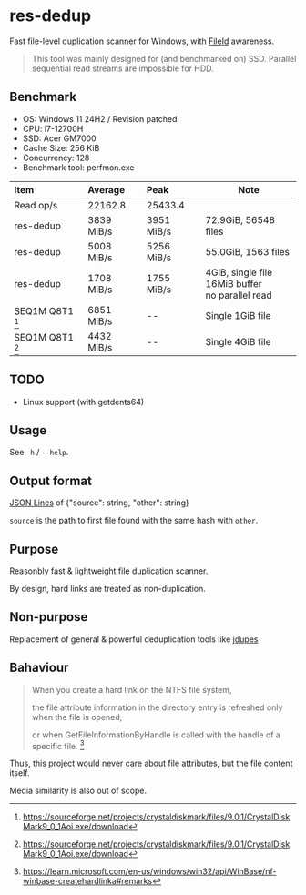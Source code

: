 # res-dedup

[FileId]: https://learn.microsoft.com/en-us/windows/win32/api/fileapi/ns-fileapi-by_handle_file_information#remarks

Fast file-level duplication scanner for Windows, with [FileId] awareness.

> This tool was mainly designed for \(and benchmarked on\) SSD. Parallel sequential read streams are impossible for HDD.

[^0]: https://learn.microsoft.com/en-us/windows/win32/api/WinBase/nf-winbase-createhardlinka#remarks

## Benchmark

- OS: Windows 11 24H2 / Revision patched
- CPU: i7-12700H
- SSD: Acer GM7000
- Cache Size: 256 KiB
- Concurrency: 128
- Benchmark tool: perfmon.exe

[^1]: https://sourceforge.net/projects/crystaldiskmark/files/9.0.1/CrystalDiskMark9_0_1Aoi.exe/download

| Item            | Average    | Peak       | Note                                                  |
| :-------------- | :--------- | :--------- | ----------------------------------------------------- |
| Read op/s       | 22162.8    | 25433.4    |                                                       |
| res-dedup       | 3839 MiB/s | 3951 MiB/s | 72.9GiB, 56548 files                                  |
| res-dedup       | 5008 MiB/s | 5256 MiB/s | 55.0GiB, 1563 files                                   |
| res-dedup       | 1708 MiB/s | 1755 MiB/s | 4GiB, single file<br>16MiB buffer<br>no parallel read |
| SEQ1M Q8T1 [^1] | 6851 MiB/s | --         | Single 1GiB file                                      |
| SEQ1M Q8T1 [^1] | 4432 MiB/s | --         | Single 4GiB file                                      |


## TODO

- Linux support (with getdents64)

## Usage

See `-h` / `--help`.

## Output format

[JSON Lines]: https://jsonlines.org/

[JSON Lines] of {"source": string, "other": string}

`source` is the path to first file found with the same hash with `other`.

## Purpose

Reasonbly fast & lightweight file duplication scanner.

By design, hard links are treated as non-duplication.

## Non-purpose

Replacement of general & powerful deduplication tools like [jdupes](https://codeberg.org/jbruchon/jdupes)

## Bahaviour

> When you create a hard link on the NTFS file system,
> 
> the file attribute information in the directory entry is refreshed only when the file is opened,
> 
> or when GetFileInformationByHandle is called with the handle of a specific file. [^0]

Thus, this project would never care about file attributes, but the file content itself.

Media similarity is also out of scope.
